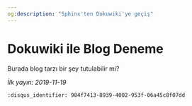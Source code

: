 ```yaml
---
og:description: "Sphinx'ten Dokuwiki'ye geçiş"
---
```


# Dokuwiki ile Blog Deneme

Burada blog tarzı bir şey tutulabilir mi?

*İlk yayın: 2019-11-19*

```{disqus}
:disqus_identifier: 984f7413-8939-4002-953f-06a45c8f07dd
```

